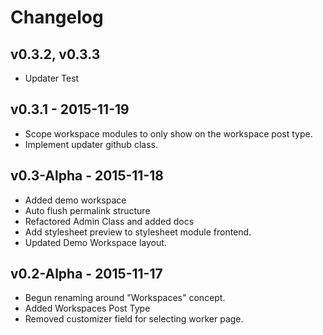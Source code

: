# Changelog

## v0.3.2, v0.3.3
* Updater Test

## v0.3.1 - 2015-11-19
* Scope workspace modules to only show on the workspace post type.
* Implement updater github class.

## v0.3-Alpha - 2015-11-18
* Added demo workspace
* Auto flush permalink structure
* Refactored Admin Class and added docs
* Add stylesheet preview to stylesheet module frontend.
* Updated Demo Workspace layout.

## v0.2-Alpha - 2015-11-17
* Begun renaming around "Workspaces" concept.
* Added Workspaces Post Type
* Removed customizer field for selecting worker page.
